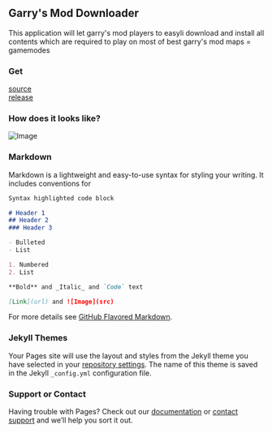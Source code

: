 ## Garry's Mod Downloader

This application will let garry's mod players to easyli download and install all contents which are required to play on most of best garry's mod maps = gamemodes
### Get
[source](https://github.com/orzel1244/Garry-s-Mod-Launcher)                                                                              
[release](https://github.com/orzel1244/Garry-s-Mod-Launcher/releases)
### How does it looks like?
![Image](http://i.imgur.com/1XWr77y.png)

### Markdown

Markdown is a lightweight and easy-to-use syntax for styling your writing. It includes conventions for

```markdown
Syntax highlighted code block

# Header 1
## Header 2
### Header 3

- Bulleted
- List

1. Numbered
2. List

**Bold** and _Italic_ and `Code` text

[Link](url) and ![Image](src)
```

For more details see [GitHub Flavored Markdown](https://guides.github.com/features/mastering-markdown/).

### Jekyll Themes

Your Pages site will use the layout and styles from the Jekyll theme you have selected in your [repository settings](https://github.com/orzel1244/Portfolio/settings). The name of this theme is saved in the Jekyll `_config.yml` configuration file.

### Support or Contact

Having trouble with Pages? Check out our [documentation](https://help.github.com/categories/github-pages-basics/) or [contact support](https://github.com/contact) and we’ll help you sort it out.
